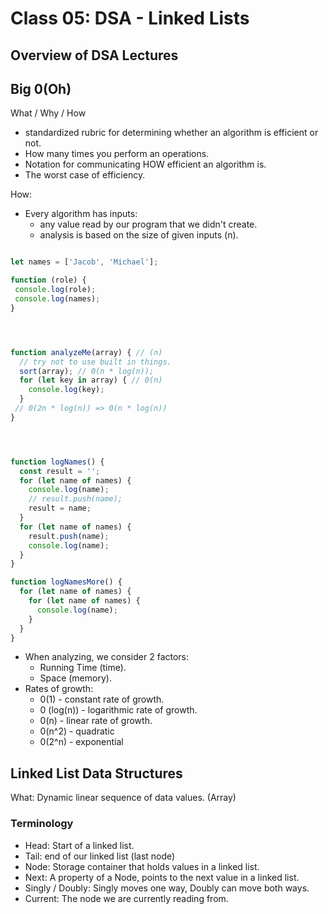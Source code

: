 # Class 05: DSA - Linked Lists

## Overview of DSA Lectures

## Big 0(Oh)

What / Why / How

* standardized rubric for determining whether an algorithm is efficient or not.
* How many times you perform an operations.
* Notation for communicating HOW efficient an algorithm is.
* The worst case of efficiency.

How:

* Every algorithm has inputs:
  * any value read by our program that we didn't create.
  * analysis is based on the size of given inputs (n).

```javascript

let names = ['Jacob', 'Michael'];

function (role) {
 console.log(role);
 console.log(names);
}




function analyzeMe(array) { // (n)
  // try not to use built in things.
  sort(array); // 0(n * log(n));
  for (let key in array) { // 0(n)
    console.log(key);
  }
 // 0(2n * log(n)) => 0(n * log(n))
}




function logNames() {
  const result = '';
  for (let name of names) {
    console.log(name);
    // result.push(name);
    result = name;
  }
  for (let name of names) {
    result.push(name);
    console.log(name);
  }
}

function logNamesMore() {
  for (let name of names) {
    for (let name of names) {
      console.log(name);
    }
  }
}

```

* When analyzing, we consider 2 factors:
  * Running Time (time).
  * Space (memory).
* Rates of growth:
  * 0(1) - constant rate of growth.
  * 0 (log(n)) - logarithmic rate of growth.
  * 0(n) - linear rate of growth.
  * 0(n^2) - quadratic
  * 0(2^n) - exponential

## Linked List Data Structures

What: Dynamic linear sequence of data values. (Array)

### Terminology

* Head: Start of a linked list.
* Tail: end of our linked list (last node)
* Node: Storage container that holds values in a linked list.
* Next: A property of a Node, points to the next value in a linked list.
* Singly / Doubly: Singly moves one way, Doubly can move both ways.
* Current: The node we are currently reading from.
